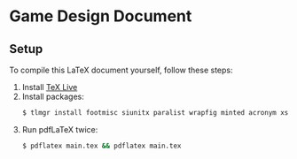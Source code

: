 # Game Design Document

## Setup

To compile this LaTeX document yourself, follow these steps:

1. Install [TeX Live](https://www.tug.org/texlive/)
2. Install packages:
   ```sh
   $ tlmgr install footmisc siunitx paralist wrapfig minted acronym xstring bigfoot csquotes din1505
   ```
3. Run pdfLaTeX twice:
   ```sh
   $ pdflatex main.tex && pdflatex main.tex
   ```
